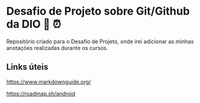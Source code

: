 # Desafio de Projeto sobre Git/Github da DIO 📝 ⏰
Repositório criado para o Desafio de Projeto, onde irei adicionar as minhas anotações realizadas durante os cursos.

## Links úteis
https://www.markdownguide.org/ 

https://roadmap.sh/android
